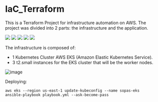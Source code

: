 # IaC_Terraform

This is a Terraform Project for infrastructure automation on AWS. The project was divided into 2 parts: the infrastructure and the application.

![](https://img.shields.io/badge/-Amazon_EKS-informational?style=flat&logo=AmazonEKS&logoColor=white&color=FF9900)
![](https://img.shields.io/badge/-Amazon_EC2-informational?style=flat&logo=AmazonEC2&logoColor=white&color=FF9900)
![](https://img.shields.io/badge/-Kubernetes-informational?style=flat&logo=Kubernetes&logoColor=white&color=326CE5)
![](https://img.shields.io/badge/-Terraform-informational?style=flat&logo=Terraform&logoColor=white&color=7B42BC)
![](https://img.shields.io/badge/-Ansible-informational?style=flat&logo=Ansible&logoColor=white&color=EE0000)

The infrastructure is composed of:
- 1 Kubernetes Cluster AWS EKS (Amazon Elastic Kubernetes Service).
- 3 t2.small instances for the EKS cluster that will be the worker nodes.

![image](https://user-images.githubusercontent.com/49500515/232123477-651a3d62-902f-44a4-9f84-250f7b88f0d9.png)

Deploying:
```
aws eks --region us-east-1 update-kubeconfig --name sopas-eks 
ansible-playbook playbook.yml --ask-become-pass
```
